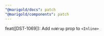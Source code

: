 ```yaml
---
"@marigold/docs": patch
"@marigold/components": patch
---
```


feat([DST-1069]): Add `noWrap` prop to `<Inline>`

